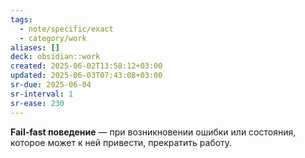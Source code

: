 ```yaml
---
tags:
  - note/specific/exact
  - category/work
aliases: []
deck: obsidian::work
created: 2025-06-02T13:58:12+03:00
updated: 2025-06-03T07:43:08+03:00
sr-due: 2025-06-04
sr-interval: 1
sr-ease: 230
---
```


**Fail-fast поведение**
—
при возникновении ошибки или состояния, которое может к ней привести, прекратить работу.

